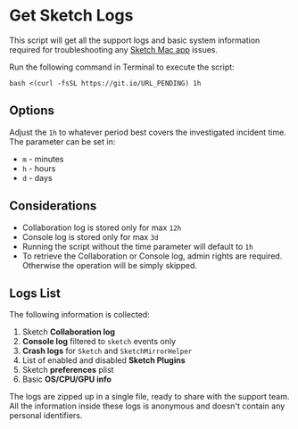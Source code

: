 # Get Sketch Logs

This script will get all the support logs and basic system information required for troubleshooting any [Sketch Mac app](https://sketch.com) issues.

Run the following command in Terminal to execute the script:

```
bash <(curl -fsSL https://git.io/URL_PENDING) 1h
```

## Options

Adjust the `1h` to whatever period best covers the investigated incident time. 
The parameter can be set in:

- `m` - minutes
- `h` - hours
- `d` - days

## Considerations

- Collaboration log is stored only for max `12h`
- Console log is stored only for max `3d`
- Running the script without the time parameter will default to `1h`
- To retrieve the Collaboration or Console log, admin rights are required. Otherwise the operation will be simply skipped.

## Logs List

The following information is collected:

1. Sketch **Collaboration log**
2. **Console log** filtered to `sketch` events only
3. **Crash logs** for `Sketch` and `SketchMirrorHelper`
4. List of enabled and disabled **Sketch Plugins**
5. Sketch **preferences** plist
6. Basic **OS/CPU/GPU info**

The logs are zipped up in a single file, ready to share with the support team.
All the information inside these logs is anonymous and doesn't contain any personal identifiers.
